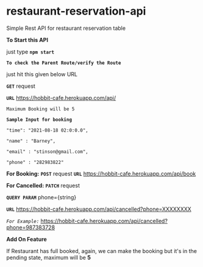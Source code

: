 # restaurant-reservation-api
Simple Rest API for restaurant reservation table


**To Start this API**

just type   **`npm start`**


**`To check the Parent Route/verify the Route`**

just hit this given below URL

**`GET`** request

**`URL`** https://hobbit-cafe.herokuapp.com/api/




`Maximum Booking will be 5 `

**`Sample Input for booking`**


    "time": "2021-08-18 02:0:0.0",
    
    "name" : "Barney",
    
    "email" : "stinson@gmail.com",
    
    "phone" : "282983822"


**For Booking:**
  **`POST`** request
  **`URL`**  https://hobbit-cafe.herokuapp.com/api/book

**For Cancelled:**
  **`PATCH`** request
  
  **`QUERY PARAM`** phone={string}
  
  **`URL`**  https://hobbit-cafe.herokuapp.com/api/cancelled?phone=XXXXXXXX
  
  _`For Example:`_ 
     https://hobbit-cafe.herokuapp.com/api/cancelled?phone=987383728
     
     


**Add On Feature**

   If Restaurant has full booked, again, we can make the booking but it's in the pending state, maximum will be **5**
